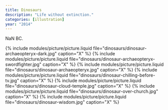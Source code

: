 ```yaml
---
title: Dinosaurs
description: "Life without extinction."
categories: [illustration]
year: "2014"
---
```


NaN BC.

{% include modules/picture/picture.liquid file="dinosaurs/dinosaur-archaeopteryx-dark.jpg" caption="X" %}
{% include modules/picture/picture.liquid file="dinosaurs/dinosaur-archaeopteryx-swordfighter.jpg" caption="X" %}
{% include modules/picture/picture.liquid file="dinosaurs/dinosaur-archaeopteryx.jpg" caption="X" %}
{% include modules/picture/picture.liquid file="dinosaurs/dinosaur-chilling-before-tv.jpg" caption="X" %}
{% include modules/picture/picture.liquid file="dinosaurs/dinosaur-cloud-temple.jpg" caption="X" %}
{% include modules/picture/picture.liquid file="dinosaurs/dinosaur-over-church.jpg" caption="X" %}
{% include modules/picture/picture.liquid file="dinosaurs/dinosaur-wisdom.jpg" caption="X" %}
